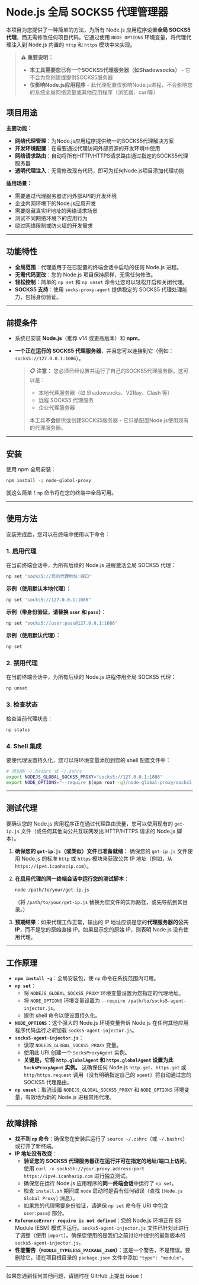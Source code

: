 
# Node.js 全局 SOCKS5 代理管理器

本项目为您提供了一种简单的方法，为所有 Node.js 应用程序设置**全局 SOCKS5 代理**，而无需修改任何项目代码。它通过使用 `NODE_OPTIONS` 环境变量，将代理代理注入到 Node.js 内置的 `http` 和 `https` 模块中来实现。

> **⚠️ 重要说明：**
> - **本工具需要您已有一个SOCKS5代理服务器（如Shadowsocks）** - 它不会为您创建或提供SOCKS5服务器
> - **仅影响Node.js应用程序** - 此代理配置仅影响Node.js进程，不会影响您的系统全局网络流量或其他应用程序（浏览器、curl等）

## 项目用途

**主要功能：**
- **网络代理管理**：为Node.js应用程序提供统一的SOCKS5代理解决方案
- **开发环境配置**：在需要通过代理访问外部资源的开发环境中使用  
- **网络请求路由**：自动将所有HTTP/HTTPS请求路由通过指定的SOCKS5代理服务器
- **透明代理注入**：无需修改现有代码，即可为任何Node.js项目添加代理功能

**适用场景：**
- 需要通过代理服务器访问外部API的开发环境
- 企业内网环境下的Node.js应用开发
- 需要隐藏真实IP地址的网络请求场景
- 测试不同网络环境下的应用行为
- 绕过网络限制或防火墙的开发需求

---

## 功能特性

* **全局范围**：代理适用于在已配置的终端会话中启动的任何 Node.js 进程。
* **无需代码更改**：您的 Node.js 项目保持原样，无需任何修改。
* **轻松控制**：简单的 `np set` 和 `np unset` 命令让您可以轻松开启和关闭代理。
* **SOCKS5 支持**：使用 `socks-proxy-agent` 提供稳定的 SOCKS5 代理处理能力，包括身份验证。

---

## 前提条件

* 系统已安装 **Node.js**（推荐 v14 或更高版本）和 **npm**。
* **一个正在运行的 SOCKS5 代理服务器**，并且您可以连接到它（例如：`socks5://127.0.0.1:1086`）。
    
    > **📋 注意：** 您必须已经设置并运行了自己的SOCKS5代理服务器。这可以是：
    > - 本地代理服务器（如 Shadowsocks、V2Ray、Clash 等）
    > - 远程 SOCKS5 代理服务
    > - 企业代理服务器
    > 
    > 本工具**不会**提供或创建SOCKS5服务器 - 它只是配置Node.js使用现有的代理服务器。

---

## 安装

使用 npm 全局安装：

```bash
npm install -g node-global-proxy
```

就这么简单！`np` 命令将在您的终端中全局可用。

---

## 使用方法

安装完成后，您可以在终端中使用以下命令：

### 1. 启用代理

在当前终端会话中，为所有后续的 Node.js 进程激活全局 SOCKS5 代理：

```bash
np set "socks5://您的代理地址:端口"
```

**示例（使用默认本地代理）：**

```bash
np set "socks5://127.0.0.1:1086"
```

**示例（带身份验证，请替换 `user` 和 `pass`）：**

```bash
np set "socks5://user:pass@127.0.0.1:1086"
```

**示例（使用默认代理）：**

```bash
np set
```

### 2. 禁用代理

在当前终端会话中，为所有后续的 Node.js 进程停用全局 SOCKS5 代理：

```bash
np unset
```

### 3. 检查状态

检查当前代理状态：

```bash
np status
```

### 4. Shell 集成

要使代理设置持久化，您可以将环境变量添加到您的 shell 配置文件中：

```bash
# 添加到 ~/.bashrc 或 ~/.zshrc
export NODEJS_GLOBAL_SOCKS5_PROXY="socks5://127.0.0.1:1086"
export NODE_OPTIONS="--require $(npm root -g)/node-global-proxy/socks5-agent-injector.js"
```

---

## 测试代理

要确认您的 Node.js 应用程序正在通过代理路由流量，您可以使用现有的 `get-ip.js` 文件（或任何其他向公共互联网发出 HTTP/HTTPS 请求的 Node.js 脚本）。

1. **确保您的 `get-ip.js`（或类似）文件已准备就绪**：
   确保您的 `get-ip.js` 文件使用 Node.js 的标准 `http` 或 `https` 模块来获取公共 IP 地址（例如，从 `https://ipv4.icanhazip.com`）。

2. **在启用代理的同一终端会话中运行您的测试脚本**：

   ```bash
   node /path/to/your/get-ip.js
   ```

   （将 `/path/to/your/get-ip.js` 替换为您文件的实际路径，或先导航到其目录。）

3. **预期结果**：如果代理工作正常，输出的 IP 地址应该是您的**代理服务器的公共 IP**，而不是您的原始直接 IP。如果显示您的原始 IP，则表明 Node.js 没有使用代理。

---

## 工作原理

* **`npm install -g`**：全局安装包，使 `np` 命令在系统范围内可用。
* **`np set`**：
  * 将 `NODEJS_GLOBAL_SOCKS5_PROXY` 环境变量设置为您指定的代理地址。
  * 将 `NODE_OPTIONS` 环境变量设置为 `--require /path/to/socks5-agent-injector.js`。
  * 提供 shell 命令以使设置持久化。
* **`NODE_OPTIONS`**：这个强大的 Node.js 环境变量告诉 Node.js 在任何其他应用程序代码运行*之前*加载 `socks5-agent-injector.js`。
* **`socks5-agent-injector.js`**：
  * 读取 `NODEJS_GLOBAL_SOCKS5_PROXY` 变量。
  * 使用此 URI 创建一个 `SocksProxyAgent` 实例。
  * **关键是，它将 `http.globalAgent` 和 `https.globalAgent` 设置为此 `SocksProxyAgent` 实例。** 这确保任何 Node.js `http.get`、`https.get` 或 `http/https.request` 调用（没有明确指定自己的 `agent`）将自动通过您的 SOCKS5 代理路由。
* **`np unset`**：取消设置 `NODEJS_GLOBAL_SOCKS5_PROXY` 和 `NODE_OPTIONS` 环境变量，有效地为新的 Node.js 进程禁用代理。

---

## 故障排除

* **找不到 `np` 命令**：确保您在安装后运行了 `source ~/.zshrc`（或 `~/.bashrc`）或打开了新终端。
* **IP 地址没有改变**：
  * **验证您的 SOCKS5 代理服务器正在运行并可在指定的地址/端口上访问**。使用 `curl -x socks5h://your.proxy.address:port https://ipv4.icanhazip.com` 进行独立测试。
  * 确保您在运行 Node.js 应用程序的**同一终端会话**中运行了 `np set`。
  * 检查 `install.sh` 期间或 `node` 启动时是否有任何错误（查找 `[Node.js Global Proxy]` 消息）。
  * 如果您的代理需要身份验证，请确保 `np set` 命令在 URI 中包含 `user:pass@` 部分。
* **`ReferenceError: require is not defined`**：您的 Node.js 环境正在 ES Module (ESM) 模式下运行。`socks5-agent-injector.js` 文件已针对此进行了调整（使用 `import`）。确保您使用的是我们之前讨论中提供的最新版本的 `socks5-agent-injector.js`。
* **性能警告（`MODULE_TYPELESS_PACKAGE_JSON`）**：这是一个警告，不是错误。要删除它，请在项目根目录的 `package.json` 文件中添加 `"type": "module"`。

---

如果您遇到任何其他问题，请随时在 GitHub 上提出 issue！
